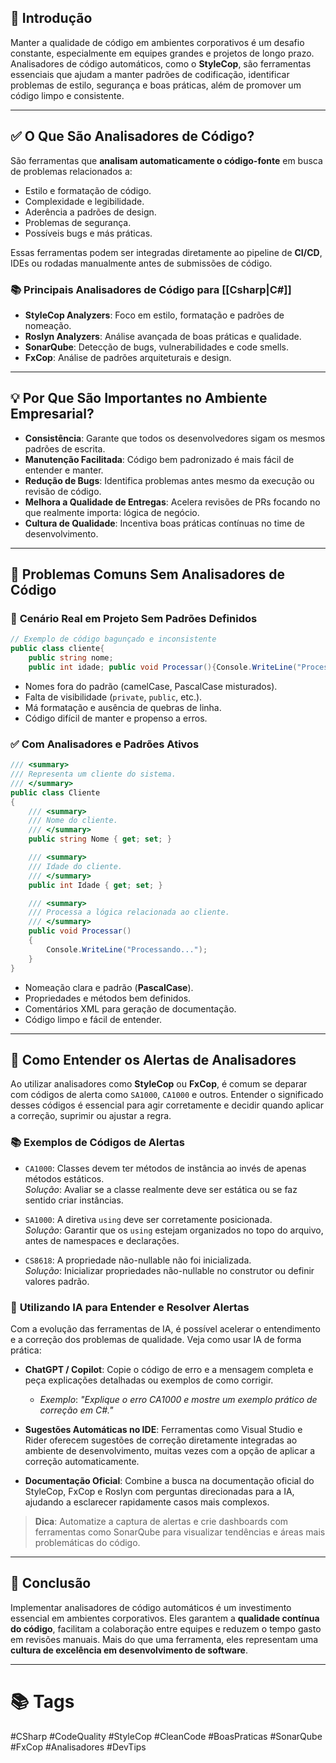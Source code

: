 ## 📖 **Introdução**

Manter a qualidade de código em ambientes corporativos é um desafio constante, especialmente em equipes grandes e projetos de longo prazo. Analisadores de código automáticos, como o **StyleCop**, são ferramentas essenciais que ajudam a manter padrões de codificação, identificar problemas de estilo, segurança e boas práticas, além de promover um código limpo e consistente.

---
## ✅ **O Que São Analisadores de Código?**

São ferramentas que **analisam automaticamente o código-fonte** em busca de problemas relacionados a:

- Estilo e formatação de código.
- Complexidade e legibilidade.
- Aderência a padrões de design.
- Problemas de segurança.
- Possíveis bugs e más práticas.

Essas ferramentas podem ser integradas diretamente ao pipeline de **CI/CD**, IDEs ou rodadas manualmente antes de submissões de código.

### 📚 **Principais Analisadores de Código para [[Csharp|C#]]**

- **StyleCop Analyzers**: Foco em estilo, formatação e padrões de nomeação.
- **Roslyn Analyzers**: Análise avançada de boas práticas e qualidade.
- **SonarQube**: Detecção de bugs, vulnerabilidades e code smells.
- **FxCop**: Análise de padrões arquiteturais e design.
    
---

## 💡 **Por Que São Importantes no Ambiente Empresarial?**

- **Consistência**: Garante que todos os desenvolvedores sigam os mesmos padrões de escrita.
- **Manutenção Facilitada**: Código bem padronizado é mais fácil de entender e manter.
- **Redução de Bugs**: Identifica problemas antes mesmo da execução ou revisão de código.
- **Melhora a Qualidade de Entregas**: Acelera revisões de PRs focando no que realmente importa: lógica de negócio.
- **Cultura de Qualidade**: Incentiva boas práticas contínuas no time de desenvolvimento.

---
## 🚫 **Problemas Comuns Sem Analisadores de Código**

### 🛑 **Cenário Real em Projeto Sem Padrões Definidos**

```csharp
// Exemplo de código bagunçado e inconsistente
public class cliente{
    public string nome;
    public int idade; public void Processar(){Console.WriteLine("Processando...");}}
```

- Nomes fora do padrão (camelCase, PascalCase misturados).
- Falta de visibilidade (`private`, `public`, etc.).
- Má formatação e ausência de quebras de linha.
- Código difícil de manter e propenso a erros.

### ✅ **Com Analisadores e Padrões Ativos**

```csharp
/// <summary>
/// Representa um cliente do sistema.
/// </summary>
public class Cliente
{
    /// <summary>
    /// Nome do cliente.
    /// </summary>
    public string Nome { get; set; }

    /// <summary>
    /// Idade do cliente.
    /// </summary>
    public int Idade { get; set; }

    /// <summary>
    /// Processa a lógica relacionada ao cliente.
    /// </summary>
    public void Processar()
    {
        Console.WriteLine("Processando...");
    }
}
```

- Nomeação clara e padrão (**PascalCase**).
- Propriedades e métodos bem definidos.
- Comentários XML para geração de documentação.
- Código limpo e fácil de entender.

---

## 📖 **Como Entender os Alertas de Analisadores**

Ao utilizar analisadores como **StyleCop** ou **FxCop**, é comum se deparar com códigos de alerta como `SA1000`, `CA1000` e outros. Entender o significado desses códigos é essencial para agir corretamente e decidir quando aplicar a correção, suprimir ou ajustar a regra.

### 📚 **Exemplos de Códigos de Alertas**

- `CA1000`: Classes devem ter métodos de instância ao invés de apenas métodos estáticos.  
    _Solução_: Avaliar se a classe realmente deve ser estática ou se faz sentido criar instâncias.
    
- `SA1000`: A diretiva `using` deve ser corretamente posicionada.  
    _Solução_: Garantir que os `using` estejam organizados no topo do arquivo, antes de namespaces e declarações.
    
- `CS8618`: A propriedade não-nullable não foi inicializada.  
    _Solução_: Inicializar propriedades não-nullable no construtor ou definir valores padrão.
    

### 🤖 **Utilizando IA para Entender e Resolver Alertas**

Com a evolução das ferramentas de IA, é possível acelerar o entendimento e a correção dos problemas de qualidade. Veja como usar IA de forma prática:

- **ChatGPT / Copilot**: Copie o código de erro e a mensagem completa e peça explicações detalhadas ou exemplos de como corrigir.
    
    - _Exemplo_: _"Explique o erro CA1000 e mostre um exemplo prático de correção em C#."_
        
- **Sugestões Automáticas no IDE**: Ferramentas como Visual Studio e Rider oferecem sugestões de correção diretamente integradas ao ambiente de desenvolvimento, muitas vezes com a opção de aplicar a correção automaticamente.
    
- **Documentação Oficial**: Combine a busca na documentação oficial do StyleCop, FxCop e Roslyn com perguntas direcionadas para a IA, ajudando a esclarecer rapidamente casos mais complexos.
    

> **Dica**: Automatize a captura de alertas e crie dashboards com ferramentas como SonarQube para visualizar tendências e áreas mais problemáticas do código.

---

## 📌 **Conclusão**

Implementar analisadores de código automáticos é um investimento essencial em ambientes corporativos. Eles garantem a **qualidade contínua do código**, facilitam a colaboração entre equipes e reduzem o tempo gasto em revisões manuais. Mais do que uma ferramenta, eles representam uma **cultura de excelência em desenvolvimento de software**.

---

# 📚 **Tags**

#CSharp #CodeQuality #StyleCop #CleanCode #BoasPraticas #SonarQube #FxCop #Analisadores #DevTips